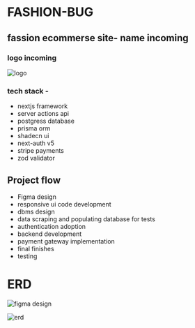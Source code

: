 # FASHION-BUG

## fassion ecommerse site- name incoming

### logo incoming

![logo](./logo.jpg')

### tech stack -

- nextjs framework
- server actions api
- postgress database
- prisma orm
- shadecn ui
- next-auth v5
- stripe payments
- zod validator

## Project flow

- Figma design
- responsive ui code development
- dbms design
- data scraping and populating database for tests
- authentication adoption
- backend development
- payment gateway implementation
- final finishes
- testing

# ERD

![figma design](./figma-design.jpg')

![erd](./fashion-ecom-auth.jpg')
